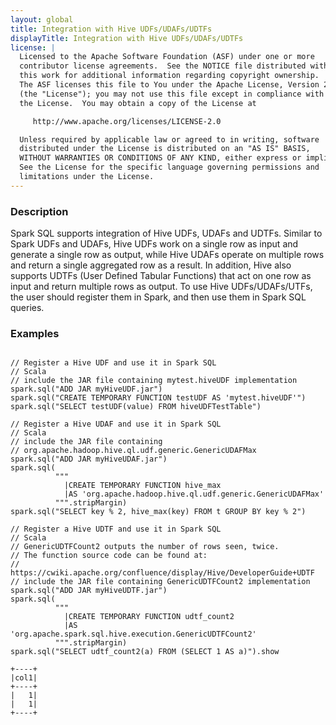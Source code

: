 ```yaml
---
layout: global
title: Integration with Hive UDFs/UDAFs/UDTFs
displayTitle: Integration with Hive UDFs/UDAFs/UDTFs
license: |
  Licensed to the Apache Software Foundation (ASF) under one or more
  contributor license agreements.  See the NOTICE file distributed with
  this work for additional information regarding copyright ownership.
  The ASF licenses this file to You under the Apache License, Version 2.0
  (the "License"); you may not use this file except in compliance with
  the License.  You may obtain a copy of the License at

     http://www.apache.org/licenses/LICENSE-2.0

  Unless required by applicable law or agreed to in writing, software
  distributed under the License is distributed on an "AS IS" BASIS,
  WITHOUT WARRANTIES OR CONDITIONS OF ANY KIND, either express or implied.
  See the License for the specific language governing permissions and
  limitations under the License.
---
```


### Description

Spark SQL supports integration of Hive UDFs, UDAFs and UDTFs. Similar to Spark UDFs and UDAFs, Hive UDFs work on a single row as input and generate a single row as output, while Hive UDAFs operate on multiple rows and return a single aggregated row as a result. In addition, Hive also supports UDTFs (User Defined Tabular Functions) that act on one row as input and return multiple rows as output. To use Hive UDFs/UDAFs/UTFs, the user should register them in Spark, and then use them in Spark SQL queries.

### Examples


<pre><code>
// Register a Hive UDF and use it in Spark SQL
// Scala
// include the JAR file containing mytest.hiveUDF implementation
spark.sql("ADD JAR myHiveUDF.jar")
spark.sql("CREATE TEMPORARY FUNCTION testUDF AS 'mytest.hiveUDF'")
spark.sql("SELECT testUDF(value) FROM hiveUDFTestTable")

// Register a Hive UDAF and use it in Spark SQL
// Scala
// include the JAR file containing
// org.apache.hadoop.hive.ql.udf.generic.GenericUDAFMax
spark.sql("ADD JAR myHiveUDAF.jar")
spark.sql(
          """
            |CREATE TEMPORARY FUNCTION hive_max
            |AS 'org.apache.hadoop.hive.ql.udf.generic.GenericUDAFMax'
          """.stripMargin)
spark.sql("SELECT key % 2, hive_max(key) FROM t GROUP BY key % 2")

// Register a Hive UDTF and use it in Spark SQL
// Scala
// GenericUDTFCount2 outputs the number of rows seen, twice.
// The function source code can be found at:
// https://cwiki.apache.org/confluence/display/Hive/DeveloperGuide+UDTF
// include the JAR file containing GenericUDTFCount2 implementation
spark.sql("ADD JAR myHiveUDTF.jar")
spark.sql(
          """
            |CREATE TEMPORARY FUNCTION udtf_count2
            |AS 'org.apache.spark.sql.hive.execution.GenericUDTFCount2'
          """.stripMargin)
spark.sql("SELECT udtf_count2(a) FROM (SELECT 1 AS a)").show

+----+
|col1|
+----+
|   1|
|   1|
+----+

</code></pre>
